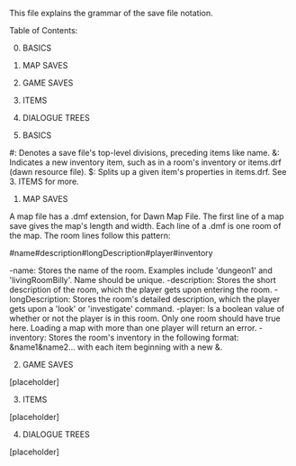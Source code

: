 This file explains the grammar of the save file notation.

Table of Contents:

0. BASICS
1. MAP SAVES
2. GAME SAVES
3. ITEMS
4. DIALOGUE TREES

0. BASICS

#: Denotes a save file's top-level divisions, preceding items like name.
&: Indicates a new inventory item, such as in a room's inventory or
    items.drf (dawn resource file).
$: Splits up a given item's properties in items.drf. See 3. ITEMS for more.

1. MAP SAVES

A map file has a .dmf extension, for Dawn Map File. The first line of a map save
gives the map's length and width. Each line of a .dmf is one room of the map.
The room lines follow this pattern:

#name#description#longDescription#player#inventory

-name: Stores the name of the room. Examples include 'dungeon1' and
    'livingRoomBilly'. Name should be unique.
-description: Stores the short description of the room, which the player gets
    upon entering the room.
-longDescription: Stores the room's detailed description, which the player gets
    upon a 'look' or 'investigate' command.
-player: Is a boolean value of whether or not the player is in this room. Only
    one room should have true here. Loading a map with more than one player will
    return an error.
-inventory: Stores the room's inventory in the following format:
    &name1&name2... with each item beginning with a new &.

2. GAME SAVES

[placeholder]

3. ITEMS

[placeholder]

4. DIALOGUE TREES

[placeholder]
